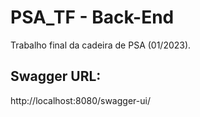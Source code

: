 # PSA_TF - Back-End
Trabalho final da cadeira de PSA (01/2023).

## Swagger URL:
http://localhost:8080/swagger-ui/